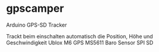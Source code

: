 # gpscamper

Arduino GPS-SD Tracker

Trackt beim einschalten automatisch die Position, Höhe und Geschwindigkeit
Ublox M6 GPS
MS5611 Baro Sensor
SPI SD
